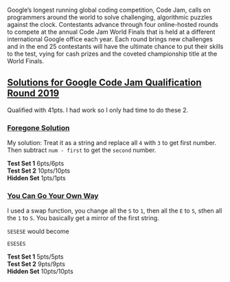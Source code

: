 Google’s longest running global coding competition, Code Jam, calls on programmers around the world to solve challenging, algorithmic puzzles against the clock. Contestants advance through four online-hosted rounds to compete at the annual Code Jam World Finals that is held at a different international Google office each year. Each round brings new challenges and in the end 25 contestants will have the ultimate chance to put their skills to the test, vying for cash prizes and the coveted championship title at the World Finals. 

## [Solutions for Google Code Jam Qualification Round 2019](https://codingcompetitions.withgoogle.com/codejam/round/0000000000051705)

Qualified with 41pts. I had work so I only had time to do these 2.

### [Foregone Solution](https://codingcompetitions.withgoogle.com/codejam/round/0000000000051705/0000000000088231)
My solution: Treat it as a string and replace all `4` with `3` to get first number. Then subtract `num - first` to get the `second` number. 

<b>Test Set 1</b>  6pts/6pts </br>
<b>Test Set 2</b> 10pts/10pts </br>
<b>Hidden Set</b> 1pts/1pts </br>

### [You Can Go Your Own Way](https://codingcompetitions.withgoogle.com/codejam/round/0000000000051705/00000000000881da)
I used a swap function, you change all the `S` to `1`, then all the `E` to `S`, sthen all the `1` to `S`. You basically get a mirror of the first string.

`SESESE` would become

`ESESES`

<b>Test Set 1</b>  5pts/5pts </br>
<b>Test Set 2</b> 9pts/9pts </br>
<b>Hidden Set</b> 10pts/10pts </br>

